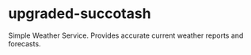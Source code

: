 # upgraded-succotash
Simple Weather Service. Provides accurate current weather reports and forecasts.
